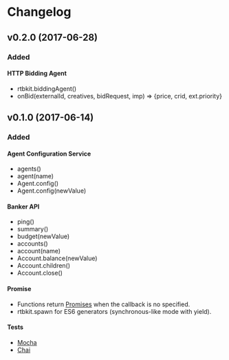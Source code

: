
# Changelog

## v0.2.0 (2017-06-28)  
### Added
#### HTTP Bidding Agent
* rtbkit.biddingAgent()
* onBid(externalId, creatives, bidRequest, imp) => {price, crid, ext.priority}

## v0.1.0 (2017-06-14)  
### Added
#### Agent Configuration Service
* agents()
* agent(name)
* Agent.config()
* Agent.config(newValue)

#### Banker API
* ping()
* summary()
* budget(newValue)
* accounts()
* account(name)
* Account.balance(newValue)
* Account.children()
* Account.close()

#### Promise
* Functions return [Promises] when the callback is no specified.
* rtbkit.spawn for ES6 generators (synchronous-like mode with yield).

#### Tests
* [Mocha]
* [Chai]


[Promises]: https://developer.mozilla.org/en/docs/Web/JavaScript/Reference/Global_Objects/Promise
[Mocha]: https://mochajs.org/
[Chai]: http://chaijs.com/